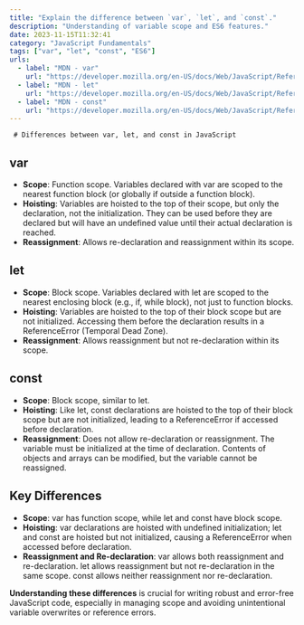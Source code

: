 ```yaml
---
title: "Explain the difference between `var`, `let`, and `const`."
description: "Understanding of variable scope and ES6 features."
date: 2023-11-15T11:32:41
category: "JavaScript Fundamentals"
tags: ["var", "let", "const", "ES6"]
urls:
  - label: "MDN - var"
    url: "https://developer.mozilla.org/en-US/docs/Web/JavaScript/Reference/Statements/var"
  - label: "MDN - let"
    url: "https://developer.mozilla.org/en-US/docs/Web/JavaScript/Reference/Statements/let"
  - label: "MDN - const"
    url: "https://developer.mozilla.org/en-US/docs/Web/JavaScript/Reference/Statements/const"
---
```

     # Differences between var, let, and const in JavaScript

## var

- **Scope**: Function scope. Variables declared with var are scoped to the nearest function block (or globally if outside a function block).
- **Hoisting**: Variables are hoisted to the top of their scope, but only the declaration, not the initialization. They can be used before they are declared but will have an undefined value until their actual declaration is reached.
- **Reassignment**: Allows re-declaration and reassignment within its scope.

## let

- **Scope**: Block scope. Variables declared with let are scoped to the nearest enclosing block (e.g., if, while block), not just to function blocks.
- **Hoisting**: Variables are hoisted to the top of their block scope but are not initialized. Accessing them before the declaration results in a ReferenceError (Temporal Dead Zone).
- **Reassignment**: Allows reassignment but not re-declaration within its scope.

## const

- **Scope**: Block scope, similar to let.
- **Hoisting**: Like let, const declarations are hoisted to the top of their block scope but are not initialized, leading to a ReferenceError if accessed before declaration.
- **Reassignment**: Does not allow re-declaration or reassignment. The variable must be initialized at the time of declaration. Contents of objects and arrays can be modified, but the variable cannot be reassigned.

## Key Differences

- **Scope**: var has function scope, while let and const have block scope.
- **Hoisting**: var declarations are hoisted with undefined initialization; let and const are hoisted but not initialized, causing a ReferenceError when accessed before declaration.
- **Reassignment and Re-declaration**: var allows both reassignment and re-declaration. let allows reassignment but not re-declaration in the same scope. const allows neither reassignment nor re-declaration.

**Understanding these differences** is crucial for writing robust and error-free JavaScript code, especially in managing scope and avoiding unintentional variable overwrites or reference errors.
